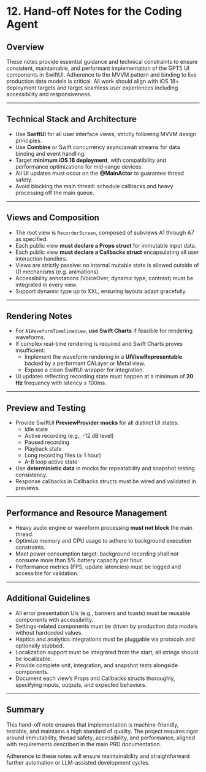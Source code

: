 # 12. Hand-off Notes for the Coding Agent

## Overview

These notes provide essential guidance and technical constraints to ensure consistent, maintainable, and performant implementation of the GPT5 UI components in SwiftUI. Adherence to the MVVM pattern and binding to live production data models is critical. All work should align with iOS 18+ deployment targets and target seamless user experiences including accessibility and responsiveness.

---

## Technical Stack and Architecture

- Use **SwiftUI** for all user interface views, strictly following MVVM design principles.
- Use **Combine** or Swift concurrency async/await streams for data binding and event handling.
- Target **minimum iOS 18 deployment**, with compatibility and performance optimizations for mid-range devices.
- All UI updates must occur on the **@MainActor** to guarantee thread safety.
- Avoid blocking the main thread: schedule callbacks and heavy processing off the main queue.

---

## Views and Composition

- The root view is `RecorderScreen`, composed of subviews A1 through A7 as specified.
- Each public view **must declare a Props struct** for immutable input data.
- Each public view **must declare a Callbacks struct** encapsulating all user interaction handlers.
- Views are strictly passive: no internal mutable state is allowed outside of UI mechanisms (e.g. animations).
- Accessibility annotations (VoiceOver, dynamic type, contrast) must be integrated in every view.
- Support dynamic type up to XXL, ensuring layouts adapt gracefully.

---

## Rendering Notes

- For `A1WaveformTimelineView`, **use Swift Charts** if feasible for rendering waveforms.
- If complex real-time rendering is required and Swift Charts proves insufficient:
  - Implement the waveform rendering in a **UIViewRepresentable** backed by a performant CALayer or Metal view.
  - Expose a clean SwiftUI wrapper for integration.
- UI updates reflecting recording state must happen at a minimum of **20 Hz** frequency with latency ≤ 100ms.

---

## Preview and Testing

- Provide SwiftUI **PreviewProvider mocks** for all distinct UI states:
  - Idle state
  - Active recording (e.g., -12 dB level)
  - Paused recording
  - Playback state
  - Long recording files (≥ 1 hour)
  - A-B loop active state
- Use **deterministic data** in mocks for repeatability and snapshot testing consistency.
- Response callbacks in Callbacks structs must be wired and validated in previews.

---

## Performance and Resource Management

- Heavy audio engine or waveform processing **must not block** the main thread.
- Optimize memory and CPU usage to adhere to background execution constraints.
- Meet power consumption target: background recording shall not consume more than 5% battery capacity per hour.
- Performance metrics (FPS, update latencies) must be logged and accessible for validation.

---

## Additional Guidelines

- All error presentation UIs (e.g., banners and toasts) must be reusable components with accessibility.
- Settings-related components must be driven by production data models without hardcoded values.
- Haptics and analytics integrations must be pluggable via protocols and optionally stubbed.
- Localization support must be integrated from the start; all strings should be localizable.
- Provide complete unit, integration, and snapshot tests alongside components.
- Document each view’s Props and Callbacks structs thoroughly, specifying inputs, outputs, and expected behaviors.

---

## Summary

This hand-off note ensures that implementation is machine-friendly, testable, and maintains a high standard of quality. The project requires rigor around immutability, thread safety, accessibility, and performance, aligned with requirements described in the main PRD documentation.

Adherence to these notes will ensure maintainability and straightforward further automation or LLM-assisted development cycles.
